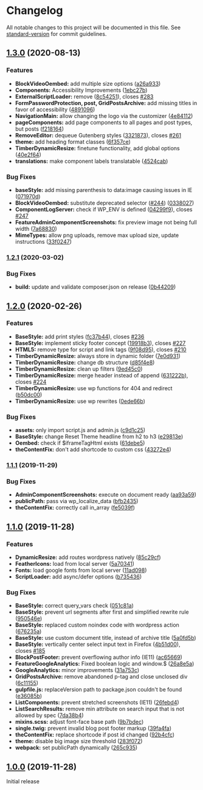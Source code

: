 # Changelog

All notable changes to this project will be documented in this file. See [standard-version](https://github.com/conventional-changelog/standard-version) for commit guidelines.

## [1.3.0](https://github.com/flyntwp/flynt/compare/v1.2.1...v1.3.0) (2020-08-13)


### Features

* **BlockVideoOembed:** add multiple size options ([a26a933](https://github.com/flyntwp/flynt/commit/a26a933ce6b3b9b1abab732e551fbe1dc8fcb09c))
* **Components:** Accessibility Improvements ([1ebc27b](https://github.com/flyntwp/flynt/commit/1ebc27b386ac86398d8cc7ce2253388252eeb9bb))
* **ExternalScriptLoader:** remove ([8c54251](https://github.com/flyntwp/flynt/commit/8c542514e0fcfbad88c389f4863199db2a9a937b)), closes [#283](https://github.com/flyntwp/flynt/issues/283)
* **FormPasswordProtection, post, GridPostsArchive:** add missing titles in favor of accessibility ([4891096](https://github.com/flyntwp/flynt/commit/489109652e168d9936ac632b2b78f7c136b309ff))
* **NavigationMain:** allow changing the logo via the customizer ([4e84112](https://github.com/flyntwp/flynt/commit/4e8411260f5b5fdd2d13bbee6e5b0066578d61c5))
* **pageComponents:** add page components to all pages and post types, but posts ([f218164](https://github.com/flyntwp/flynt/commit/f218164d3c470a6976656b72f121570939c177df))
* **RemoveEditor:** dequeue Gutenberg styles ([3321873](https://github.com/flyntwp/flynt/commit/3321873109cba56fb66c01a365609a6521bacb37)), closes [#261](https://github.com/flyntwp/flynt/issues/261)
* **theme:** add heading format classes ([6f357ce](https://github.com/flyntwp/flynt/commit/6f357ceadd1d529916b39baae6d622ba25b4d018))
* **TimberDynamicResize:** finetune functionality, add global options ([40e2f64](https://github.com/flyntwp/flynt/commit/40e2f645f9c294d989e9269958ba3e0f9dbb60eb))
* **translations:** make component labels translatable ([4524cab](https://github.com/flyntwp/flynt/commit/4524cabdf0ad83d35fb711d580ce4359b4bc1154))


### Bug Fixes

* **baseStyle:** add missing parenthesis to data:image causing issues in IE ([071970d](https://github.com/flyntwp/flynt/commit/071970dd458dbef96628e7f092ab625d5a2fbeb8))
* **BlockVideoOembed:** substitute deprecated selector ([#244](https://github.com/flyntwp/flynt/issues/244)) ([0338027](https://github.com/flyntwp/flynt/commit/0338027dca6ed54dd96128c8e720ab6299ef30dd))
* **ComponentLogServer:** check if WP_ENV is defined ([04299f9](https://github.com/flyntwp/flynt/commit/04299f9253dc7ee9b92bf4600e7017c53bd66da6)), closes [#247](https://github.com/flyntwp/flynt/issues/247)
* **FeatureAdminComponentScreenshots:** fix preview image not being full width ([7a68830](https://github.com/flyntwp/flynt/commit/7a688307364bd23963b27764824d2194a3a9e50f))
* **MimeTypes:** allow png uploads, remove max upload size, update instructions ([33f0247](https://github.com/flyntwp/flynt/commit/33f0247241d27bc1650da348dbb51530076500f7))

### [1.2.1](https://github.com/flyntwp/flynt/compare/v1.2.0...v1.2.1) (2020-03-02)


### Bug Fixes

* **build:** update and validate composer.json on release ([0b44209](https://github.com/flyntwp/flynt/commit/0b44209e3ac71ab32f8af07e8eab5f72d8be9918))

## [1.2.0](https://github.com/flyntwp/flynt/compare/v1.1.1...v1.2.0) (2020-02-26)


### Features

* **BaseStyle:** add print styles ([fc37b44](https://github.com/flyntwp/flynt/commit/fc37b440bd4c0503ad29814e4c4419734fcc1838)), closes [#236](https://github.com/flyntwp/flynt/issues/236)
* **BaseStyle:** implement sticky footer concept ([19918b3](https://github.com/flyntwp/flynt/commit/19918b3caff4208ad40c0194e96ee2f32302874a)), closes [#227](https://github.com/flyntwp/flynt/issues/227)
* **HTML5:** remove type for script and link tags  ([9f08d95](https://github.com/flyntwp/flynt/commit/9f08d95b8f71a4d94be053189dbf3541e7fe3f48)), closes [#210](https://github.com/flyntwp/flynt/issues/210)
* **TimberDynamicResize:** always store in dynamic folder ([7e0d931](https://github.com/flyntwp/flynt/commit/7e0d93138465bb305e31e719d6d3fa184e4deb27))
* **TimberDynamicResize:** change db structure ([d85f4e8](https://github.com/flyntwp/flynt/commit/d85f4e8605a73999a6ed0099d53ed6a6d3efff8f))
* **TimberDynamicResize:** clean up filters ([9ed45c0](https://github.com/flyntwp/flynt/commit/9ed45c0c4f276ea60fadf92aaebf9810a4c714dc))
* **TimberDynamicResize:** merge header instead of append ([631222b](https://github.com/flyntwp/flynt/commit/631222ba46509a68b3d21ab87396bbcb8a15df0f)), closes [#224](https://github.com/flyntwp/flynt/issues/224)
* **TimberDynamicResize:** use wp functions for 404 and redirect ([b50dc00](https://github.com/flyntwp/flynt/commit/b50dc00dda09ce77482523f53f6a5a1cb5bfdfce))
* **TimberDynamicResize:** use wp rewrites ([0ede66b](https://github.com/flyntwp/flynt/commit/0ede66b2653b7644cc6ad94a46fc40f2f5a79cce))


### Bug Fixes

* **assets:** only import script.js and admin.js ([c9d1c25](https://github.com/flyntwp/flynt/commit/c9d1c25fef7ee58737341cdbcda9b5e7a367438a))
* **BaseStyle:** change Reset Theme headline from h2 to h3 ([e29813e](https://github.com/flyntwp/flynt/commit/e29813e6c80f3991aa029af1ef5ffe4269ce2836))
* **Oembed:** check if $iframeTagHtml exists ([61debe5](https://github.com/flyntwp/flynt/commit/61debe5ecc716ab7d3473ed7d9c4dbb815d38129))
* **theContentFix:** don't add shortcode to custom css ([43272e4](https://github.com/flyntwp/flynt/commit/43272e4728a790937d2a00f96a05fadef3c8359b))

### [1.1.1](https://github.com/flyntwp/flynt/compare/v1.1.0...v1.1.1) (2019-11-29)


### Bug Fixes

* **AdminComponentScreenshots:** execute on document ready ([aa93a59](https://github.com/flyntwp/flynt/commit/aa93a59699647119072c4f5b109cd02b0dc8acc7))
* **publicPath:** pass via wp_localize_data ([bfb2435](https://github.com/flyntwp/flynt/commit/bfb2435cc13e3045a7e34a5c34c9a5185156d29d))
* **theContentFix:** correctly call in_array ([fe5039f](https://github.com/flyntwp/flynt/commit/fe5039fe6bc85644f1e7b471040d549116a39a13))

## [1.1.0](https://github.com/flyntwp/flynt/compare/v1.0.0...v1.1.0) (2019-11-28)


### Features

* **DynamicResize:** add routes wordpress natively ([85c29cf](https://github.com/flyntwp/flynt/commit/85c29cf092c6a77db58526c63e8795154e441a25))
* **FeatherIcons:** load from local server ([5a70341](https://github.com/flyntwp/flynt/commit/5a703418e635a022c8ae4c4096c339b9feedd54d))
* **Fonts:** load google fonts from local server ([11ad098](https://github.com/flyntwp/flynt/commit/11ad09812dd1cb0f707b6e5a8b89ff9a4b4bbbcd))
* **ScriptLoader:** add async/defer options ([b735436](https://github.com/flyntwp/flynt/commit/b735436fd72f8e788b583842fa810dd3923d1db4))


### Bug Fixes

* **BaseStyle:** correct query_vars check ([051c81a](https://github.com/flyntwp/flynt/commit/051c81a73a04a03206b11418b64eb56b3851b6e5))
* **BaseStyle:** prevent url segments after first and simplified rewrite rule ([950546e](https://github.com/flyntwp/flynt/commit/950546e8e325cc24f9025a43e3fd059bcab862c3))
* **BaseStyle:** replaced custom noindex code with wordpress action ([676235a](https://github.com/flyntwp/flynt/commit/676235a50f87b3d911a8a8ec60ad7dde72d8e60f))
* **BaseStyle:** use custom document title, instead of archive title ([5a0fd5b](https://github.com/flyntwp/flynt/commit/5a0fd5b3a7f80e69f3b703f1cc5449c293eb8152))
* **BaseStyle:** vertically center select input text in Firefox ([4b51d00](https://github.com/flyntwp/flynt/commit/4b51d0015cf134b3f87a8abbafc6a8f02be895bc)), closes [#185](https://github.com/flyntwp/flynt/issues/185)
* **BlockPostFooter:** prevent overflowing author info (IE11) ([ac65669](https://github.com/flyntwp/flynt/commit/ac6566915cbe66f6d4872d3729d478ddf011ebe5))
* **FeatureGoogleAnalytics:** Fixed boolean logic and window.$ ([26a8e5a](https://github.com/flyntwp/flynt/commit/26a8e5a5ed25b0bdc29f3211a08e9a5db1cac771))
* **GoogleAnalytics:** minor improvements ([31a753c](https://github.com/flyntwp/flynt/commit/31a753cacd0f8583117b4c0f4d047a91e7a259f2))
* **GridPostsArchive:** remove abandoned p-tag and close unclosed div ([6c11155](https://github.com/flyntwp/flynt/commit/6c11155eb2402d5a6a0ccc2667958ba2dd34af8d))
* **gulpfile.js:** replaceVersion path to package.json couldn't be found ([e36085b](https://github.com/flyntwp/flynt/commit/e36085b959d0561e5e49fe550eba9234de1826c9))
* **ListComponents:** prevent stretched screenshots (IE11) ([26febd4](https://github.com/flyntwp/flynt/commit/26febd4c52a3b192f183504dd79e0dd54496758a))
* **ListSearchResults:** remove min attribute on search input that is not allowed by spec ([7da38b4](https://github.com/flyntwp/flynt/commit/7da38b45f5b83a8b789d565b8ce005ca6edc13cf))
* **mixins.scss:** adjust font-face base path ([9b7bdec](https://github.com/flyntwp/flynt/commit/9b7bdecc0d92d0c8d5edb66debd2442d03426c2c))
* **single.twig:** prevent invalid blog post footer markup ([39fa4fa](https://github.com/flyntwp/flynt/commit/39fa4fa31f21e5f44ec6340b36784a2c8a479211))
* **theContentFix:** replace shortcode if post id changed ([92b4cfc](https://github.com/flyntwp/flynt/commit/92b4cfc326947c5964182e7b5bf42bde765ef56a))
* **theme:** disable big image size threshold ([283f072](https://github.com/flyntwp/flynt/commit/283f072e8c0db57f37417adf86fa623329d68cb0))
* **webpack:** set publicPath dynamically ([265c935](https://github.com/flyntwp/flynt/commit/265c935e6d8a81fdab6513882ce1f5a60ab6348f))

## [1.0.0](https://github.com/flyntwp/flynt/releases/tag/v1.0.0) (2019-11-28)

Initial release
